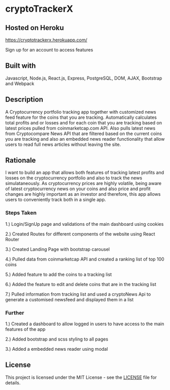 # cryptoTrackerX

## Hosted on Heroku
https://cryptotrackerx.herokuapp.com/

Sign up for an account to access features

## Built with
Javascript, Node.js, React.js, Express, PostgreSQL, DOM, AJAX, Bootstrap and Webpack


## Description

A Cryptocurrency portfolio tracking app together with customized news feed feature for the coins that you are tracking. Automatically calculates total profits and or losses and for each coin that you are tracking based on latest prices pulled from coinmarketcap.com API. Also pulls latest news from Cryptocompare News API that are filtered based on the current coins you are tracking and also an embedded news reader functionality that allow users to read full news articles without leaving the site. 

## Rationale

I want to build an app that allows both features of tracking latest profits and losses on the cryptocurrency portfolio and also to track the news simulataneously. As cryptocurrency prices are highly volatile, being aware of latest cryptocurrency news on your coins and also price and profit changes are highly important as an investor and therefore, this app allows users to conveniently track both in a single app.

### Steps Taken

1.) Login/SignUp page and validations of the main dashboard using cookies

2.) Created Routes for different components of the website using React Router

3.) Created Landing Page with bootstrap carousel

4.) Pulled data from coinmarketcap API and created a ranking list of top 100 coins

5.) Added feature to add the coins to a tracking list

6.) Added the feature to edit and delete coins that are in the tracking list

7.) Pulled information from tracking list and used a cryptoNews Api to generate a customised newsfeed and displayed them in a list 

### Further

1.) Created a dashboard to allow logged in users to have access to the main features of the app

2.) Added bootstrap and scss styling to all pages

3.) Added a embedded news reader using modal

## License

This project is licensed under the MIT License - see the [LICENSE](LICENSE) file for details.